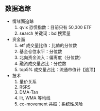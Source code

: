 ## 数据追踪

+ 情绪面追踪
    1. qvix 恐慌指数：目前只有 50,300 ETF
    2. search 关键词：bd 搜索量
+ 资金面
    1. etf 成交量比值：比值的分位数
    3. 基金仓位水平：分位数
    5. 北向资金流入：偏离度（分位数）
    4. 融资成交量占比：分位数
    2. top5% 成交量占比：流通市值计【逃顶】
+ 技术
    1. 量价关系
    2. RSRS
    3. DMA-Tan
    4. llt, WMA 等均线
    5. co-movement 共振：系统性风险